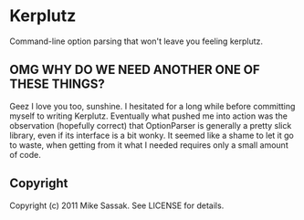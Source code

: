 # Kerplutz

Command-line option parsing that won't leave you feeling kerplutz.

## OMG WHY DO WE NEED ANOTHER ONE OF THESE THINGS?

Geez I love you too, sunshine. I hesitated for a long while before
committing myself to writing Kerplutz. Eventually what pushed me into
action was the observation (hopefully correct) that OptionParser is
generally a pretty slick library, even if its interface is a bit wonky.
It seemed like a shame to let it go to waste, when getting from it what
I needed requires only a small amount of code.

## Copyright

Copyright (c) 2011 Mike Sassak. See LICENSE for details.
